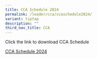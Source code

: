 ```yaml
---
title: CCA Schedule 2024
permalink: /leader/cca/ccaschedule2024/
variant: tiptap
description: ""
third_nav_title: CCA
---
```

<p>Click the link to download CCA Schedule</p><p><a href="/files/CCA_Schedule_2024.pdf" rel="noopener noreferrer nofollow" target="_blank">CCA Schedule 2024</a></p>